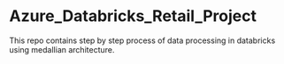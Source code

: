 # Azure_Databricks_Retail_Project
This repo contains step by step process of data processing in databricks using medallian architecture.
